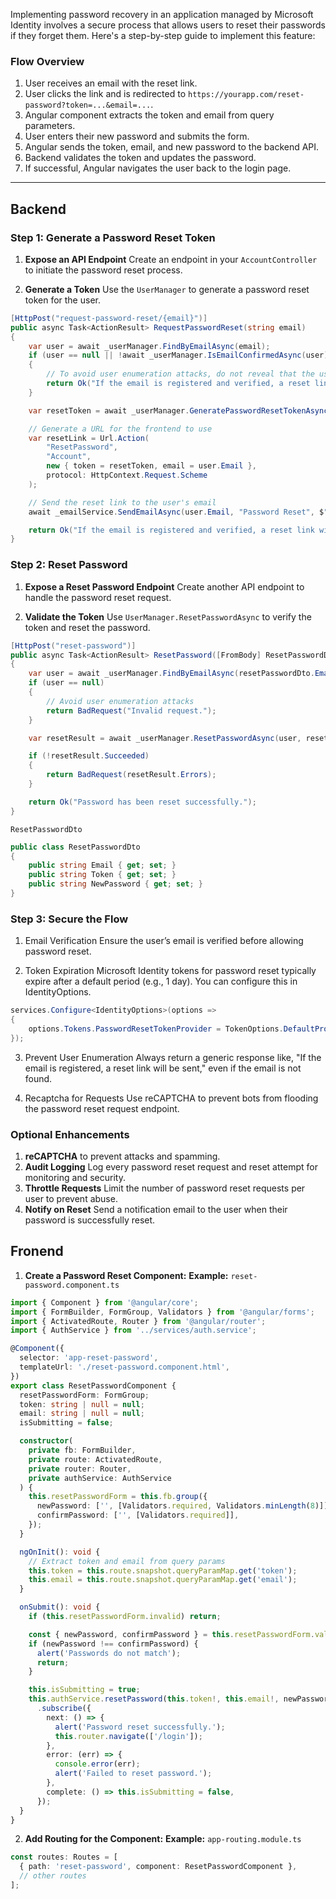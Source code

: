 Implementing password recovery in an application managed by Microsoft Identity involves a secure process that allows users to reset their passwords if they forget them. Here's a step-by-step guide to implement this feature:
### **Flow Overview**

1. User receives an email with the reset link.
2. User clicks the link and is redirected to `https://yourapp.com/reset-password?token=...&email=...`.
3. Angular component extracts the token and email from query parameters.
4. User enters their new password and submits the form.
5. Angular sends the token, email, and new password to the backend API.
6. Backend validates the token and updates the password.
7. If successful, Angular navigates the user back to the login page.

---
## Backend
### Step 1: Generate a Password Reset Token

1. **Expose an API Endpoint** Create an endpoint in your `AccountController` to initiate the password reset process.
    
2. **Generate a Token** Use the `UserManager` to generate a password reset token for the user.
```C#
[HttpPost("request-password-reset/{email}")]
public async Task<ActionResult> RequestPasswordReset(string email)
{
    var user = await _userManager.FindByEmailAsync(email);
    if (user == null || !await _userManager.IsEmailConfirmedAsync(user))
    {
        // To avoid user enumeration attacks, do not reveal that the user does not exist.
        return Ok("If the email is registered and verified, a reset link will be sent.");
    }

    var resetToken = await _userManager.GeneratePasswordResetTokenAsync(user);

    // Generate a URL for the frontend to use
    var resetLink = Url.Action(
        "ResetPassword",
        "Account",
        new { token = resetToken, email = user.Email },
        protocol: HttpContext.Request.Scheme
    );

    // Send the reset link to the user's email
    await _emailService.SendEmailAsync(user.Email, "Password Reset", $"Reset your password using this link: {resetLink}");

    return Ok("If the email is registered and verified, a reset link will be sent.");
}

```
### Step 2: Reset Password

1. **Expose a Reset Password Endpoint** Create another API endpoint to handle the password reset request.
    
2. **Validate the Token** Use `UserManager.ResetPasswordAsync` to verify the token and reset the password.
```C#
[HttpPost("reset-password")]
public async Task<ActionResult> ResetPassword([FromBody] ResetPasswordDto resetPasswordDto)
{
    var user = await _userManager.FindByEmailAsync(resetPasswordDto.Email);
    if (user == null)
    {
        // Avoid user enumeration attacks
        return BadRequest("Invalid request.");
    }

    var resetResult = await _userManager.ResetPasswordAsync(user, resetPasswordDto.Token, resetPasswordDto.NewPassword);

    if (!resetResult.Succeeded)
    {
        return BadRequest(resetResult.Errors);
    }

    return Ok("Password has been reset successfully.");
}

```
`ResetPasswordDto`
```C#
public class ResetPasswordDto
{
    public string Email { get; set; }
    public string Token { get; set; }
    public string NewPassword { get; set; }
}
```

### Step 3: Secure the Flow

1. Email Verification Ensure the user’s email is verified before allowing password reset.
    
2. Token Expiration Microsoft Identity tokens for password reset typically expire after a default period (e.g., 1 day). You can configure this in IdentityOptions.
```c#
services.Configure<IdentityOptions>(options =>
{
    options.Tokens.PasswordResetTokenProvider = TokenOptions.DefaultProvider;
});

```
3. Prevent User Enumeration Always return a generic response like, "If the email is registered, a reset link will be sent," even if the email is not found.
    
4. Recaptcha for Requests Use reCAPTCHA to prevent bots from flooding the password reset request endpoint.


### Optional Enhancements

1. **reCAPTCHA** to prevent attacks and spamming.
2. **Audit Logging** Log every password reset request and reset attempt for monitoring and security.
3. **Throttle Requests** Limit the number of password reset requests per user to prevent abuse.
4. **Notify on Reset** Send a notification email to the user when their password is successfully reset.

## Fronend
1. **Create a Password Reset Component:**
**Example:** `reset-password.component.ts`
```ts
import { Component } from '@angular/core';
import { FormBuilder, FormGroup, Validators } from '@angular/forms';
import { ActivatedRoute, Router } from '@angular/router';
import { AuthService } from '../services/auth.service';

@Component({
  selector: 'app-reset-password',
  templateUrl: './reset-password.component.html',
})
export class ResetPasswordComponent {
  resetPasswordForm: FormGroup;
  token: string | null = null;
  email: string | null = null;
  isSubmitting = false;

  constructor(
    private fb: FormBuilder,
    private route: ActivatedRoute,
    private router: Router,
    private authService: AuthService
  ) {
    this.resetPasswordForm = this.fb.group({
      newPassword: ['', [Validators.required, Validators.minLength(8)]],
      confirmPassword: ['', [Validators.required]],
    });
  }

  ngOnInit(): void {
    // Extract token and email from query params
    this.token = this.route.snapshot.queryParamMap.get('token');
    this.email = this.route.snapshot.queryParamMap.get('email');
  }

  onSubmit(): void {
    if (this.resetPasswordForm.invalid) return;

    const { newPassword, confirmPassword } = this.resetPasswordForm.value;
    if (newPassword !== confirmPassword) {
      alert('Passwords do not match');
      return;
    }

    this.isSubmitting = true;
    this.authService.resetPassword(this.token!, this.email!, newPassword)
      .subscribe({
        next: () => {
          alert('Password reset successfully.');
          this.router.navigate(['/login']);
        },
        error: (err) => {
          console.error(err);
          alert('Failed to reset password.');
        },
        complete: () => this.isSubmitting = false,
      });
  }
}
```
2. **Add Routing for the Component:**
**Example:** `app-routing.module.ts`
```ts
const routes: Routes = [
  { path: 'reset-password', component: ResetPasswordComponent },
  // other routes
];
```
